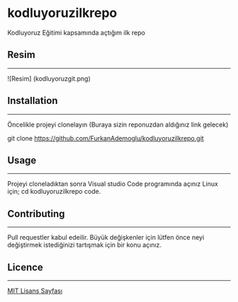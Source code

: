 # kodluyoruzilkrepo
Kodluyoruz Eğitimi kapsamında açtığım ilk repo

## Resim
----------------------------------------------------------------------------------------------
![Resim] (kodluyoruzgit.png)

## Installation 
-------------------------------------------------------------------------------------------------
Öncelikle projeyi clonelayın (Buraya sizin reponuzdan aldığınız link gelecek)

git clone https://github.com/FurkanAdemoglu/kodluyoruzilkrepo.git

## Usage
-------------------------------------------------------------------------------------------
Projeyi cloneladıktan sonra Visual studio Code programında açınız
Linux için;
cd kodluyoruzilkrepo
code.

## Contributing 
------------------------------------------------------------------------------------------
Pull requestler kabul edeilir. Büyük değişkenler için lütfen önce neyi değiştirmek istediğinizi tartışmak için bir konu açınız.

## Licence
------------------------------------------------------------------------------------------------
[MIT Lisans Sayfası](https://choosealicense.com/licenses/mit/)


